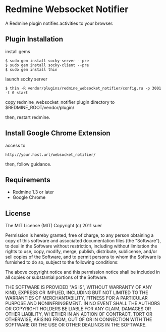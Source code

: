 Redmine Websocket Notifier
====================================
A Redmine plugin notifies activities to your browser.

Plugin Installation
------------------------------------

install gems

    $ sudo gem install socky-server --pre
    $ sudo gem install socky-client --pre
    $ sudo gem install thin

launch socky server

    $ thin -R vendor/plugins/redmine_websocket_notifier/config.ru -p 3001 -t 0 start

copy redmine_websocket_notifier plugin directory to $REDMINE_ROOT/vendor/plugin/

then, restart redmine.

Install Google Chrome Extension
------------------------------------
access to

    http://your.host.url/websocket_notifier/

then, follow guidance.

Requirements
------------------------------
* Redmine 1.3 or later
* Google Chrome

License
------------------------------
The MIT License (MIT)
Copyright (c) 2011 suer

Permission is hereby granted, free of charge, to any person obtaining a copy of this software and associated documentation files (the "Software"), to deal in the Software without restriction, including without limitation the rights to use, copy, modify, merge, publish, distribute, sublicense, and/or sell copies of the Software, and to permit persons to whom the Software is furnished to do so, subject to the following conditions:

The above copyright notice and this permission notice shall be included in all copies or substantial portions of the Software.

THE SOFTWARE IS PROVIDED "AS IS", WITHOUT WARRANTY OF ANY KIND, EXPRESS OR IMPLIED, INCLUDING BUT NOT LIMITED TO THE WARRANTIES OF MERCHANTABILITY, FITNESS FOR A PARTICULAR PURPOSE AND NONINFRINGEMENT. IN NO EVENT SHALL THE AUTHORS OR COPYRIGHT HOLDERS BE LIABLE FOR ANY CLAIM, DAMAGES OR OTHER LIABILITY, WHETHER IN AN ACTION OF CONTRACT, TORT OR OTHERWISE, ARISING FROM, OUT OF OR IN CONNECTION WITH THE SOFTWARE OR THE USE OR OTHER DEALINGS IN THE SOFTWARE.
